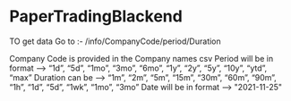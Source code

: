 # PaperTradingBlackend

TO get data 
Go to :-  /info/CompanyCode/period/Duration

Company Code is provided in the Company names csv
Period will be in format -->  “1d”, “5d”, “1mo”, “3mo”, “6mo”, “1y”, “2y”, “5y”, “10y”, “ytd”, “max”
Duration can be -->  “1m”, “2m”, “5m”, “15m”, “30m”, “60m”, “90m”, “1h”, “1d”, “5d”, “1wk”, “1mo”, “3mo”
Date will be in format -->  "2021-11-25"